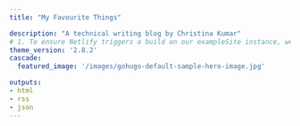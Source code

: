 ```yaml
---
title: "My Favourite Things"

description: "A technical writing blog by Christina Kumar"
# 1. To ensure Netlify triggers a build on our exampleSite instance, we need to change a file in the exampleSite directory.
theme_version: '2.8.2'
cascade:
  featured_image: '/images/gohugo-default-sample-hero-image.jpg'

outputs:
- html
- rss
- json
---
```


